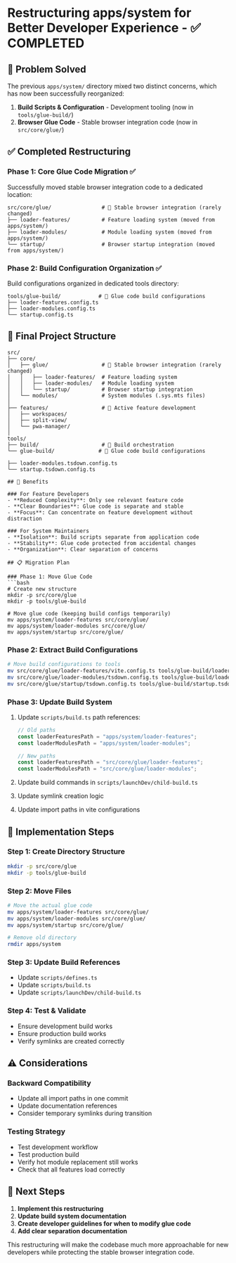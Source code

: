 # Restructuring apps/system for Better Developer Experience - ✅ COMPLETED

## 🎯 Problem Solved

The previous `apps/system/` directory mixed two distinct concerns, which has now
been successfully reorganized:

1. **Build Scripts & Configuration** - Development tooling (now in
   `tools/glue-build/`)
2. **Browser Glue Code** - Stable browser integration code (now in
   `src/core/glue/`)

## ✅ Completed Restructuring

### Phase 1: Core Glue Code Migration ✅

Successfully moved stable browser integration code to a dedicated location:

```
src/core/glue/                # 🔗 Stable browser integration (rarely changed)
├── loader-features/          # Feature loading system (moved from apps/system/)
├── loader-modules/           # Module loading system (moved from apps/system/)
└── startup/                  # Browser startup integration (moved from apps/system/)
```

### Phase 2: Build Configuration Organization ✅

Build configurations organized in dedicated tools directory:

```
tools/glue-build/            # 🔗 Glue code build configurations
├── loader-features.config.ts
├── loader-modules.config.ts
└── startup.config.ts
```

## 📁 Final Project Structure

```
src/
├── core/
│   ├── glue/                 # 🔗 Stable browser integration (rarely changed)
│   │   ├── loader-features/  # Feature loading system
│   │   ├── loader-modules/   # Module loading system  
│   │   └── startup/          # Browser startup integration
│   └── modules/              # System modules (.sys.mts files)
│
├── features/                 # 🚀 Active feature development
│   ├── workspaces/
│   ├── split-view/
│   └── pwa-manager/
│
tools/
├── build/                    # 🔧 Build orchestration
└── glue-build/              # 🔗 Glue code build configurations
```

    ├── loader-modules.tsdown.config.ts
    └── startup.tsdown.config.ts

````
## 🚀 Benefits

### For Feature Developers
- **Reduced Complexity**: Only see relevant feature code
- **Clear Boundaries**: Glue code is separate and stable
- **Focus**: Can concentrate on feature development without distraction

### For System Maintainers  
- **Isolation**: Build scripts separate from application code
- **Stability**: Glue code protected from accidental changes
- **Organization**: Clear separation of concerns

## 📋 Migration Plan

### Phase 1: Move Glue Code
```bash
# Create new structure
mkdir -p src/core/glue
mkdir -p tools/glue-build

# Move glue code (keeping build configs temporarily)
mv apps/system/loader-features src/core/glue/
mv apps/system/loader-modules src/core/glue/  
mv apps/system/startup src/core/glue/
````

### Phase 2: Extract Build Configurations

```bash
# Move build configurations to tools
mv src/core/glue/loader-features/vite.config.ts tools/glue-build/loader-features.vite.config.ts
mv src/core/glue/loader-modules/tsdown.config.ts tools/glue-build/loader-modules.tsdown.config.ts
mv src/core/glue/startup/tsdown.config.ts tools/glue-build/startup.tsdown.config.ts
```

### Phase 3: Update Build System

1. Update `scripts/build.ts` path references:
   ```typescript
   // Old paths
   const loaderFeaturesPath = "apps/system/loader-features";
   const loaderModulesPath = "apps/system/loader-modules";

   // New paths
   const loaderFeaturesPath = "src/core/glue/loader-features";
   const loaderModulesPath = "src/core/glue/loader-modules";
   ```

2. Update build commands in `scripts/launchDev/child-build.ts`
3. Update symlink creation logic
4. Update import paths in vite configurations

## 🔧 Implementation Steps

### Step 1: Create Directory Structure

```bash
mkdir -p src/core/glue
mkdir -p tools/glue-build
```

### Step 2: Move Files

```bash
# Move the actual glue code
mv apps/system/loader-features src/core/glue/
mv apps/system/loader-modules src/core/glue/
mv apps/system/startup src/core/glue/

# Remove old directory
rmdir apps/system
```

### Step 3: Update Build References

- Update `scripts/defines.ts`
- Update `scripts/build.ts`
- Update `scripts/launchDev/child-build.ts`

### Step 4: Test & Validate

- Ensure development build works
- Ensure production build works
- Verify symlinks are created correctly

## ⚠️ Considerations

### Backward Compatibility

- Update all import paths in one commit
- Update documentation references
- Consider temporary symlinks during transition

### Testing Strategy

- Test development workflow
- Test production build
- Verify hot module replacement still works
- Check that all features load correctly

## 📝 Next Steps

1. **Implement this restructuring**
2. **Update build system documentation**
3. **Create developer guidelines for when to modify glue code**
4. **Add clear separation documentation**

This restructuring will make the codebase much more approachable for new
developers while protecting the stable browser integration code.
